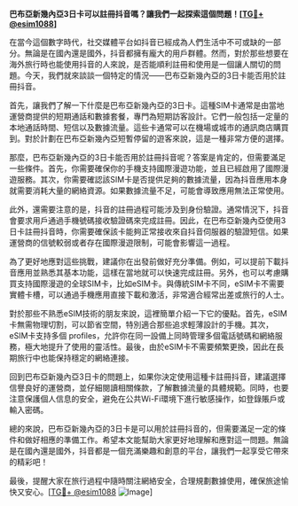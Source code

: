 **巴布亞新幾內亞3日卡可以註冊抖音嗎？讓我們一起探索這個問題！[[TG💪+ @esim1088](https://t.me/s/esim1088)]**

在當今這個數字時代，社交媒體平台如抖音已經成為人們生活中不可或缺的一部分。無論是在國內還是國外，抖音都擁有龐大的用戶群體。然而，對於那些想要在海外旅行時也能使用抖音的人來說，是否能順利註冊和使用是一個讓人關切的問題。今天，我們就來談談一個特定的情況——巴布亞新幾內亞的3日卡能否用於註冊抖音。

首先，讓我們了解一下什麼是巴布亞新幾內亞的3日卡。這種SIM卡通常是由當地運營商提供的短期通話和數據套餐，專門為短期訪客設計。它們一般包括一定量的本地通話時間、短信以及數據流量。這些卡通常可以在機場或城市的通訊商店購買到。對於計劃在巴布亞新幾內亞短暫停留的遊客來說，這是一種非常方便的選擇。

那麼，巴布亞新幾內亞的3日卡能否用於註冊抖音呢？答案是肯定的，但需要滿足一些條件。首先，你需要確保你的手機支持國際漫遊功能，並且已經啟用了國際漫遊服務。其次，你需要確認該SIM卡是否提供足夠的數據流量，因為抖音應用本身就需要消耗大量的網絡資源。如果數據流量不足，可能會導致應用無法正常使用。

此外，還需要注意的是，抖音的註冊過程可能涉及到身份驗證。通常情況下，抖音會要求用戶通過手機號碼接收驗證碼來完成註冊。因此，在巴布亞新幾內亞使用3日卡註冊抖音時，你需要確保該卡能夠正常接收來自抖音伺服器的驗證短信。如果運營商的信號較弱或者存在國際漫遊限制，可能會影響這一過程。

為了更好地應對這些挑戰，建議你在出發前做好充分準備。例如，可以提前下載抖音應用並熟悉其基本功能，這樣在當地就可以快速完成註冊。另外，也可以考慮購買支持國際漫遊的全球SIM卡，比如eSIM卡。與傳統SIM卡不同，eSIM卡不需要實體卡槽，可以通過手機應用直接下載和激活，非常適合經常出差或旅行的人士。

對於那些不熟悉eSIM技術的朋友來說，這裡簡單介紹一下它的優點。首先，eSIM卡無需物理切割，可以節省空間，特別適合那些追求輕薄設計的手機。其次，eSIM卡支持多個 profiles，允許你在同一設備上同時管理多個電話號碼和網絡服務，極大地提升了使用的靈活性。最後，由於eSIM卡不需要頻繁更換，因此在長期旅行中也能保持穩定的網絡連接。

回到巴布亞新幾內亞3日卡的問題上，如果你決定使用這種卡註冊抖音，建議選擇信譽良好的運營商，並仔細閱讀相關條款，了解數據流量的具體規範。同時，也要注意保護個人信息的安全，避免在公共Wi-Fi環境下進行敏感操作，如登錄賬戶或輸入密碼。

總的來說，巴布亞新幾內亞的3日卡是可以用於註冊抖音的，但需要滿足一定的條件和做好相應的準備工作。希望本文能幫助大家更好地理解和應對這一問題。無論是在國內還是國外，抖音都是一個充滿樂趣和創意的平台，讓我們一起享受它帶來的精彩吧！

最後，提醒大家在旅行過程中隨時關注網絡安全，合理規劃數據使用，確保旅途愉快又安心。[[TG💪+ @esim1088](https://t.me/s/esim1088) ![Image](https://i.postimg.cc/4NQfJmqS/Snipaste-2025-05-13-00-14-12.png)]